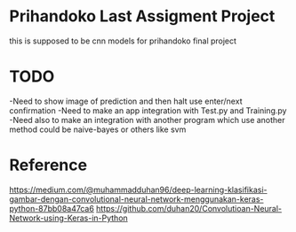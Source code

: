 # Prihandoko Last Assigment Project

this is supposed to be cnn models for prihandoko final project

# TODO

-Need to show image of prediction and then halt use enter/next confirmation
-Need to make an app integration with Test.py and Training.py
-Need also to make an integration with another program which use another method could be naive-bayes or others like svm 

# Reference

<https://medium.com/@muhammadduhan96/deep-learning-klasifikasi-gambar-dengan-convolutional-neural-network-menggunakan-keras-python-87bb08a47ca6>
<https://github.com/duhan20/Convolutioan-Neural-Network-using-Keras-in-Python>

